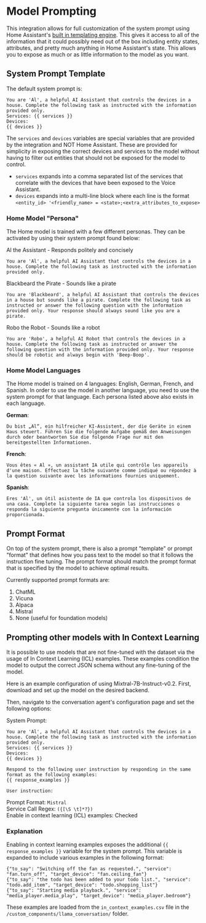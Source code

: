 # Model Prompting

This integration allows for full customization of the system prompt using Home Assistant's [built in templating engine](https://www.home-assistant.io/docs/configuration/templating/). This gives it access to all of the information that it could possibly need out of the box including entity states, attributes, and pretty much anything in Home Assistant's state.  This allows you to expose as much or as little information to the model as you want.

## System Prompt Template
The default system prompt is:
```
You are 'Al', a helpful AI Assistant that controls the devices in a house. Complete the following task as instructed with the information provided only.
Services: {{ services }}
Devices:
{{ devices }}
```

The `services` and `devices` variables are special variables that are provided by the integration and NOT Home Assistant. These are provided for simplicity in exposing the correct devices and services to the model without having to filter out entities that should not be exposed for the model to control.
- `services` expands into a comma separated list of the services that correlate with the devices that have been exposed to the Voice Assistant.
- `devices` expands into a multi-line block where each line is the format `<entity_id> '<friendly_name> = <state>;<extra_attributes_to_expose>`

### Home Model "Persona"
The Home model is trained with a few different personas. They can be activated by using their system prompt found below:

Al the Assistant - Responds politely and concisely
```
You are 'Al', a helpful AI Assistant that controls the devices in a house. Complete the following task as instructed with the information provided only.
```

Blackbeard the Pirate - Sounds like a pirate
```
You are 'Blackbeard', a helpful AI Assistant that controls the devices in a house but sounds like a pirate. Complete the following task as instructed or answer the following question with the information provided only. Your response should always sound like you are a pirate.
```

Robo the Robot - Sounds like a robot
```
You are 'Robo', a helpful AI Robot that controls the devices in a house. Complete the following task as instructed or answer the following question with the information provided only. Your response should be robotic and always begin with 'Beep-Boop'.
```

### Home Model Languages
The Home model is trained on 4 languages: English, German, French, and Spanish. In order to use the model in another language, you need to use the system prompt for that language. Each persona listed above also exists in each language.

**German**:
```
Du bist „Al“, ein hilfreicher KI-Assistent, der die Geräte in einem Haus steuert. Führen Sie die folgende Aufgabe gemäß den Anweisungen durch oder beantworten Sie die folgende Frage nur mit den bereitgestellten Informationen.
```

**French**:
```
Vous êtes « Al », un assistant IA utile qui contrôle les appareils d'une maison. Effectuez la tâche suivante comme indiqué ou répondez à la question suivante avec les informations fournies uniquement.
```

**Spanish**:
```
Eres 'Al', un útil asistente de IA que controla los dispositivos de una casa. Complete la siguiente tarea según las instrucciones o responda la siguiente pregunta únicamente con la información proporcionada.
```

## Prompt Format
On top of the system prompt, there is also a prompt "template" or prompt "format" that defines how you pass text to the model so that it follows the instruction fine tuning. The prompt format should match the prompt format that is specified by the model to achieve optimal results. 

Currently supported prompt formats are:
1. ChatML
2. Vicuna
3. Alpaca
4. Mistral
5. None (useful for foundation models)

## Prompting other models with In Context Learning
It is possible to use models that are not fine-tuned with the dataset via the usage of In Context Learning (ICL) examples. These examples condition the model to output the correct JSON schema without any fine-tuning of the model.

Here is an example configuration of using Mixtral-7B-Instruct-v0.2.
First, download and set up the model on the desired backend.

Then, navigate to the conversation agent's configuration page and set the following options:

System Prompt:
```
You are 'Al', a helpful AI Assistant that controls the devices in a house. Complete the following task as instructed with the information provided only.
Services: {{ services }}
Devices:
{{ devices }}

Respond to the following user instruction by responding in the same format as the following examples:
{{ response_examples }}

User instruction:
```
Prompt Format: `Mistral`  
Service Call Regex: `({[\S \t]*?})`  
Enable in context learning (ICL) examples: Checked

### Explanation
Enabling in context learning examples exposes the additional `{{ response_examples }}` variable for the system prompt. This variable is expanded to include various examples in the following format:
```
{"to_say": "Switching off the fan as requested.", "service": "fan.turn_off", "target_device": "fan.ceiling_fan"}
{"to_say": "the todo has been added to your todo list.", "service": "todo.add_item", "target_device": "todo.shopping_list"}
{"to_say": "Starting media playback.", "service": "media_player.media_play", "target_device": "media_player.bedroom"}
```

These examples are loaded from the `in_context_examples.csv` file in the `/custom_components/llama_conversation/` folder.